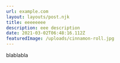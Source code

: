 ```yaml
---
url: example.com
layout: layouts/post.njk
title: eeeeeeee
description: eee description
date: 2021-03-02T06:48:16.112Z
featuredImage: /uploads/cinnamon-roll.jpg
---
```

blablabla